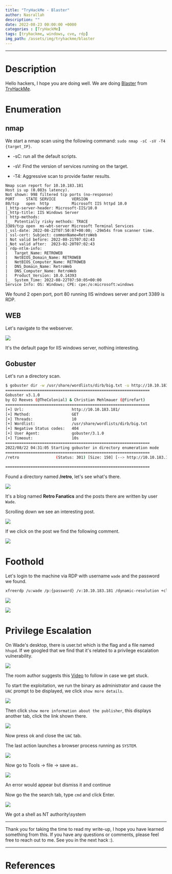 ```yaml
---
title: "TryHackMe - Blaster"
author: Nasrallah
description: ""
date: 2022-08-23 00:00:00 +0000
categories : [TryHackMe]
tags: [tryhackme, windows, cve, rdp]
img_path: /assets/img/tryhackme/blaster
---
```


<div align="center"> <script src="https://tryhackme.com/badge/367641"></script> </div>

---


# **Description**

Hello hackers, I hope you are doing well. We are doing [Blaster](https://tryhackme.com/room/blaster) from [TryHackMe](https://tryhackme.com).

# **Enumeration**

## nmap

We start a nmap scan using the following command: `sudo nmap -sC -sV -T4 {target_IP}`.

- -sC: run all the default scripts.

- -sV: Find the version of services running on the target.

- -T4: Aggressive scan to provide faster results.

```terminal
Nmap scan report for 10.10.183.181
Host is up (0.083s latency).
Not shown: 998 filtered tcp ports (no-response)
PORT     STATE SERVICE       VERSION
80/tcp   open  http          Microsoft IIS httpd 10.0
|_http-server-header: Microsoft-IIS/10.0
|_http-title: IIS Windows Server
| http-methods: 
|_  Potentially risky methods: TRACE
3389/tcp open  ms-wbt-server Microsoft Terminal Services
|_ssl-date: 2022-08-22T07:50:07+00:00; -29m54s from scanner time.
| ssl-cert: Subject: commonName=RetroWeb
| Not valid before: 2022-08-21T07:02:43
|_Not valid after:  2023-02-20T07:02:43
| rdp-ntlm-info: 
|   Target_Name: RETROWEB
|   NetBIOS_Domain_Name: RETROWEB
|   NetBIOS_Computer_Name: RETROWEB
|   DNS_Domain_Name: RetroWeb
|   DNS_Computer_Name: RetroWeb
|   Product_Version: 10.0.14393
|_  System_Time: 2022-08-22T07:50:05+00:00
Service Info: OS: Windows; CPE: cpe:/o:microsoft:windows
```

We found 2 open port, port 80 running IIS windows server and port 3389 is RDP.

## WEB

Let's navigate to the webserver.

![](1.png)

It's the default page for IIS windows server, nothing interesting.

## Gobuster

Let's run a directory scan.

```bash
$ gobuster dir -w /usr/share/wordlists/dirb/big.txt -u http://10.10.183.181/ 
===============================================================
Gobuster v3.1.0
by OJ Reeves (@TheColonial) & Christian Mehlmauer (@firefart)
===============================================================
[+] Url:                     http://10.10.183.181/
[+] Method:                  GET
[+] Threads:                 10
[+] Wordlist:                /usr/share/wordlists/dirb/big.txt
[+] Negative Status codes:   404
[+] User Agent:              gobuster/3.1.0
[+] Timeout:                 10s
===============================================================
2022/08/22 04:31:05 Starting gobuster in directory enumeration mode
===============================================================
/retro                (Status: 301) [Size: 150] [--> http://10.10.183.181/retro/]
                                                                                 
===============================================================
```

Found a directory named **/retro**, let's see what's there.

![](2.png)

It's a blog named **Retro Fanatics** and the posts there are written by user `Wade`.

Scrolling down we see an interesting post.

![](3.png)

If we click on the post we find the following comment.

![](4.png)

# **Foothold**

Let's login to the machine via RDP with username `wade` and the password we found.

```bash
xfreerdp /u:wade /p:{password} /v:10.10.183.181 /dynamic-resolution +clipboard
```

![](5.png)

![](6.png)


# **Privilege Escalation**

On Wade's desktop, there is user.txt which is the flag and a file named `hhupd`. If we googled that we find that it's related to a privilege escalation vulnerability.

![](7.png)

The room author suggests this [Video](https://www.youtube.com/watch?v=3BQKpPNlTSo) to follow in case we get stuck.

To start the exploitation, we run the binary as administrator and cause the `UAC` prompt to be displayed, we click `show more details`.

![](8.png)

Then click `show more information about the publisher`, this displays another tab, click the link shown there.

![](9.png)

Now press ok and close the `UAC` tab.

The last action launches a browser process running as `SYSTEM`.

![](10.png)

Now go to Tools -> file -> save as..

![](11.png)

An error would appear but dismiss it and continue

Now go the the search tab, type `cmd` and click Enter.

![](12.png)

We got a shell as NT authority\system


---

Thank you for taking the time to read my write-up, I hope you have learned something from this. If you have any questions or comments, please feel free to reach out to me. See you in the next hack :).

---

# References
